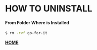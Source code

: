 # HOW TO UNINSTALL


#### From Folder Where is Installed

```bash
$ rm -rvf go-for-it
```

**[HOME](https://gitlab.com/exadra37-docker/productivity-tool/go-for-it)**

